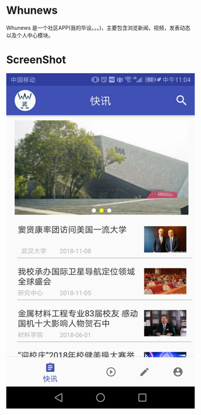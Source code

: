 # Whunews
Whunews 是一个社区APP(我的毕设。。。)，主要包含浏览新闻，视频，发表动态以及个人中心模块。

# ScreenShot
![news](https://github.com/wertyou/Whunews/blob/master/file/news%20.jpg)
